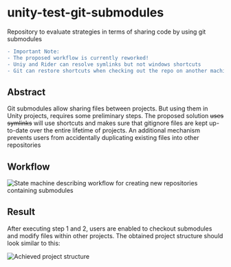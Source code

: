 # unity-test-git-submodules
Repository to evaluate strategies in terms of sharing code by using git submodules

```diff
- Important Note:
- The proposed workflow is currently reworked!
- Uniy and Rider can resolve symlinks but not windows shortcuts
- Git can restore shortcuts when checking out the repo on another machine, but not symlinks
```

## Abstract
Git submodules allow sharing files between projects. But using them in Unity projects, requires some preliminary steps. The proposed solution ~~uses symlinks~~ will use shortcuts and makes sure that gitignore files are kept up-to-date over the entire lifetime of projects. An additional mechanism prevents users from accidentally duplicating existing files into other repositories

## Workflow

![State machine describing workflow for creating new repositories containing submodules](https://github.com/lars-wobus/unity-test-git-submodules/blob/master/res/umlet/workflow-1.png)


## Result
After executing step 1 and 2, users are enabled to checkout submodules and modify files within other projects. The obtained project structure should look similar to this:

![Achieved project structure](https://github.com/lars-wobus/unity-test-git-submodules/blob/master/res/umlet/final-directory-structure.png)

